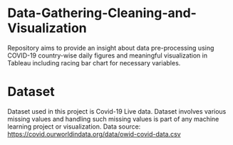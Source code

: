 # Data-Gathering-Cleaning-and-Visualization
Repository aims to provide an insight about data pre-processing using  COVID-19 country-wise daily figures and meaningful visualization in Tableau including racing bar chart for necessary variables.   

# Dataset
Dataset used in this project is Covid-19 Live data. Dataset involves various missing values and handling such missing values is part of any machine learning project or visualization.
Data source: https://covid.ourworldindata.org/data/owid-covid-data.csv
